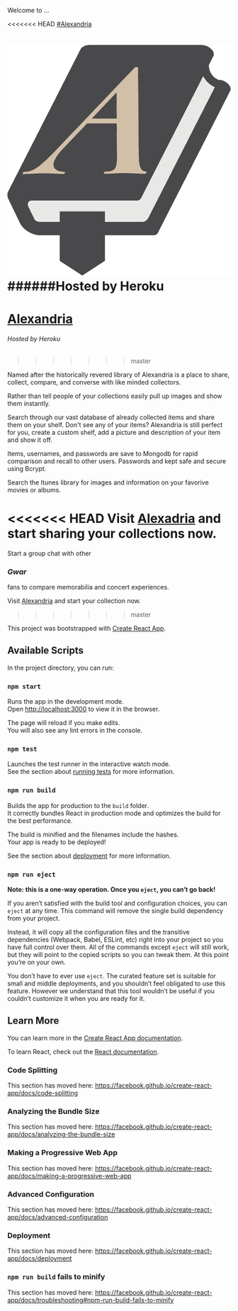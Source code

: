 Welcome to ...

<<<<<<< HEAD
[#Alexandria](https://whats-in.herokuapp.com/)

![alt text](https://github.com/SheriffHobo/alex/blob/master/public/pictures/AlexBook.png)
######Hosted by Heroku
=======
# [Alexandria](https://whats-in.herokuapp.com/)
###### Hosted by Heroku
>>>>>>> master

Named after the historically revered library of Alexandria is a place to share, collect, compare, and converse with like minded collectors.

Rather than tell people of your collections easily pull up images and show them instantly.

Search through our vast database of already collected items and share them on your shelf. Don't see any of your items? Alexandria is still perfect for you, create a custom shelf, add a picture and description of your item and show it off.

Items, usernames, and passwords are save to Mongodb for rapid comparison and recall to other users. Passwords and kept safe and secure using Bcrypt.

Search the Itunes library for images and information on your favorive movies or albums.

<<<<<<< HEAD
Visit [Alexadria](https://whats-in.herokuapp.com/) and start sharing your collections now.
=======
Start a group chat with other 
### *Gwar* 
fans to compare memorabilia and concert experiences.

Visit [Alexandria](https://whats-in.herokuapp.com/) and start your collection now.
>>>>>>> master

This project was bootstrapped with [Create React App](https://github.com/facebook/create-react-app).

## Available Scripts

In the project directory, you can run:

### `npm start`

Runs the app in the development mode.<br>
Open [http://localhost:3000](http://localhost:3000) to view it in the browser.

The page will reload if you make edits.<br>
You will also see any lint errors in the console.

### `npm test`

Launches the test runner in the interactive watch mode.<br>
See the section about [running tests](https://facebook.github.io/create-react-app/docs/running-tests) for more information.

### `npm run build`

Builds the app for production to the `build` folder.<br>
It correctly bundles React in production mode and optimizes the build for the best performance.

The build is minified and the filenames include the hashes.<br>
Your app is ready to be deployed!

See the section about [deployment](https://facebook.github.io/create-react-app/docs/deployment) for more information.

### `npm run eject`

**Note: this is a one-way operation. Once you `eject`, you can’t go back!**

If you aren’t satisfied with the build tool and configuration choices, you can `eject` at any time. This command will remove the single build dependency from your project.

Instead, it will copy all the configuration files and the transitive dependencies (Webpack, Babel, ESLint, etc) right into your project so you have full control over them. All of the commands except `eject` will still work, but they will point to the copied scripts so you can tweak them. At this point you’re on your own.

You don’t have to ever use `eject`. The curated feature set is suitable for small and middle deployments, and you shouldn’t feel obligated to use this feature. However we understand that this tool wouldn’t be useful if you couldn’t customize it when you are ready for it.

## Learn More

You can learn more in the [Create React App documentation](https://facebook.github.io/create-react-app/docs/getting-started).

To learn React, check out the [React documentation](https://reactjs.org/).

### Code Splitting

This section has moved here: https://facebook.github.io/create-react-app/docs/code-splitting

### Analyzing the Bundle Size

This section has moved here: https://facebook.github.io/create-react-app/docs/analyzing-the-bundle-size

### Making a Progressive Web App

This section has moved here: https://facebook.github.io/create-react-app/docs/making-a-progressive-web-app

### Advanced Configuration

This section has moved here: https://facebook.github.io/create-react-app/docs/advanced-configuration

### Deployment

This section has moved here: https://facebook.github.io/create-react-app/docs/deployment

### `npm run build` fails to minify

This section has moved here: https://facebook.github.io/create-react-app/docs/troubleshooting#npm-run-build-fails-to-minify
